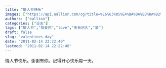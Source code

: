 ```yaml
---
title: "情人节快乐"
images: ["https://api.eallion.com/og?title=%E6%83%85%E4%BA%BA%E8%8A%82%E5%BF%AB%E4%B9%90"]
authors: ["eallion"]
categories: ["日志"]
tags: ["情人节","我爱你","love","天长地久","爱"]
draft: false
slug: "valentines-day"
date: "2011-02-14 22:22:40"
lastmod: "2011-02-14 22:22:40"
---
```


情人节快乐。谢谢有你。记得开心快乐每一天。
